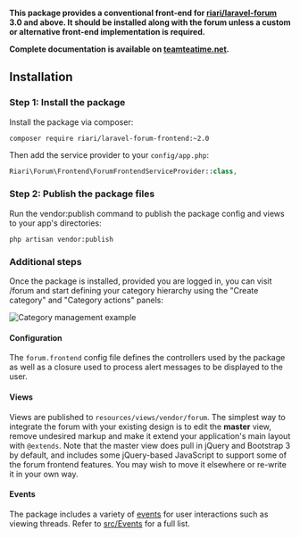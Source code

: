 **This package provides a conventional front-end for [riari/laravel-forum](https://github.com/Riari/laravel-forum) 3.0 and above. It should be installed along with the forum unless a custom or alternative front-end implementation is required.**

**Complete documentation is available on [teamteatime.net](https://teamteatime.net/docs/laravel-forum/4.x/front-end.introduction.md).**

## Installation

### Step 1: Install the package

Install the package via composer:

```
composer require riari/laravel-forum-frontend:~2.0
```

Then add the service provider to your `config/app.php`:

```php
Riari\Forum\Frontend\ForumFrontendServiceProvider::class,
```

### Step 2: Publish the package files

Run the vendor:publish command to publish the package config and views to your app's directories:

`php artisan vendor:publish`

### Additional steps

Once the package is installed, provided you are logged in, you can visit <your domain>/forum and start defining your category hierarchy using the "Create category" and "Category actions" panels:

![Category management example](http://i.imgur.com/h8DXHj1.png)

#### Configuration

The `forum.frontend` config file defines the controllers used by the package as well as a closure used to process alert messages to be displayed to the user.

#### Views

Views are published to `resources/views/vendor/forum`. The simplest way to integrate the forum with your existing design is to edit the **master** view, remove undesired markup and make it extend your application's main layout with `@extends`. Note that the master view does pull in jQuery and Bootstrap 3 by default, and includes some jQuery-based JavaScript to support some of the forum frontend features. You may wish to move it elsewhere or re-write it in your own way.

#### Events

The package includes a variety of [events](http://laravel.com/docs/5.1/events) for user interactions such as viewing threads. Refer to [src/Events](https://github.com/Riari/laravel-forum-frontend/tree/1.0/src/Events) for a full list.

